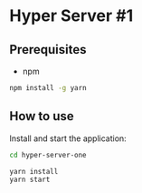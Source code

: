 # Hyper Server #1

## Prerequisites

- npm

```bash
npm install -g yarn
```

## How to use

<!-- START install generated instructions please keep comment here to allow auto update -->
<!-- DON'T EDIT THIS SECTION, INSTEAD RE-RUN yarn update-examples TO UPDATE -->Install and start the application:

```bash
cd hyper-server-one

yarn install
yarn start
```
<!-- END install generated instructions please keep comment here to allow auto update -->
